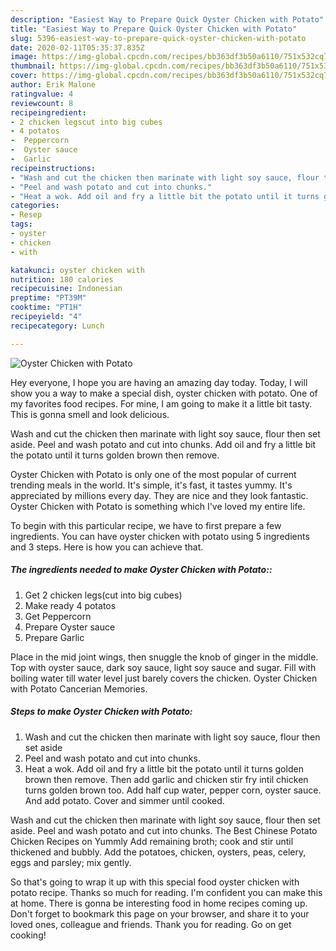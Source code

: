 ```yaml
---
description: "Easiest Way to Prepare Quick Oyster Chicken with Potato"
title: "Easiest Way to Prepare Quick Oyster Chicken with Potato"
slug: 5396-easiest-way-to-prepare-quick-oyster-chicken-with-potato
date: 2020-02-11T05:35:37.835Z
image: https://img-global.cpcdn.com/recipes/bb363df3b50a6110/751x532cq70/oyster-chicken-with-potato-recipe-main-photo.jpg
thumbnail: https://img-global.cpcdn.com/recipes/bb363df3b50a6110/751x532cq70/oyster-chicken-with-potato-recipe-main-photo.jpg
cover: https://img-global.cpcdn.com/recipes/bb363df3b50a6110/751x532cq70/oyster-chicken-with-potato-recipe-main-photo.jpg
author: Erik Malone
ratingvalue: 4
reviewcount: 8
recipeingredient:
- 2 chicken legscut into big cubes
- 4 potatos
-  Peppercorn
-  Oyster sauce
-  Garlic
recipeinstructions:
- "Wash and cut the chicken then marinate with light soy sauce, flour then set aside"
- "Peel and wash potato and cut into chunks."
- "Heat a wok. Add oil and fry a little bit the potato until it turns golden brown then remove. Then add garlic and chicken stir fry intil chicken turns golden brown too. Add half cup water, pepper corn, oyster sauce. And add potato. Cover and simmer until cooked."
categories:
- Resep
tags:
- oyster
- chicken
- with

katakunci: oyster chicken with
nutrition: 180 calories
recipecuisine: Indonesian
preptime: "PT39M"
cooktime: "PT1H"
recipeyield: "4"
recipecategory: Lunch

---
```



![Oyster Chicken with Potato](https://img-global.cpcdn.com/recipes/bb363df3b50a6110/751x532cq70/oyster-chicken-with-potato-recipe-main-photo.jpg)

Hey everyone, I hope you are having an amazing day today. Today, I will show you a way to make a special dish, oyster chicken with potato. One of my favorites food recipes. For mine, I am going to make it a little bit tasty. This is gonna smell and look delicious.

Wash and cut the chicken then marinate with light soy sauce, flour then set aside. Peel and wash potato and cut into chunks. Add oil and fry a little bit the potato until it turns golden brown then remove.

Oyster Chicken with Potato is only one of the most popular of current trending meals in the world. It's simple, it's fast, it tastes yummy. It's appreciated by millions every day. They are nice and they look fantastic. Oyster Chicken with Potato is something which I've loved my entire life.


To begin with this particular recipe, we have to first prepare a few ingredients. You can have oyster chicken with potato using 5 ingredients and 3 steps. Here is how you can achieve that.

##### The ingredients needed to make Oyster Chicken with Potato::

1. Get 2 chicken legs(cut into big cubes)
1. Make ready 4 potatos
1. Get  Peppercorn
1. Prepare  Oyster sauce
1. Prepare  Garlic


Place in the mid joint wings, then snuggle the knob of ginger in the middle. Top with oyster sauce, dark soy sauce, light soy sauce and sugar. Fill with boiling water till water level just barely covers the chicken. Oyster Chicken with Potato Cancerian Memories. 

##### Steps to make Oyster Chicken with Potato:

1. Wash and cut the chicken then marinate with light soy sauce, flour then set aside
1. Peel and wash potato and cut into chunks.
1. Heat a wok. Add oil and fry a little bit the potato until it turns golden brown then remove. Then add garlic and chicken stir fry intil chicken turns golden brown too. Add half cup water, pepper corn, oyster sauce. And add potato. Cover and simmer until cooked.


Wash and cut the chicken then marinate with light soy sauce, flour then set aside. Peel and wash potato and cut into chunks. The Best Chinese Potato Chicken Recipes on Yummly Add remaining broth; cook and stir until thickened and bubbly. Add the potatoes, chicken, oysters, peas, celery, eggs and parsley; mix gently. 

So that's going to wrap it up with this special food oyster chicken with potato recipe. Thanks so much for reading. I'm confident you can make this at home. There is gonna be interesting food in home recipes coming up. Don't forget to bookmark this page on your browser, and share it to your loved ones, colleague and friends. Thank you for reading. Go on get cooking!
